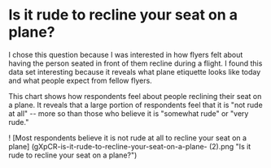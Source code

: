 # Is it rude to recline your seat on a plane?

I chose this question because I was interested in how flyers felt about having the person seated in front of them recline during a flight. I found this data set interesting because it reveals what plane etiquette looks like today and what people expect from fellow flyers.

This chart shows how respondents feel about people reclining their seat on a plane. It reveals that a large portion of respondents feel that it is "not rude at all" -- more so than those who believe it is "somewhat rude" or "very rude."

! [Most respondents believe it is not rude at all to recline your seat on a plane] (gXpCR-is-it-rude-to-recline-your-seat-on-a-plane- (2).png "Is it rude to recline your seat on a plane?")
